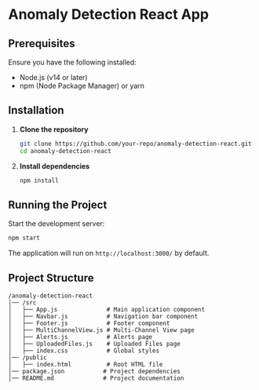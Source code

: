 # Anomaly Detection React App

## Prerequisites
Ensure you have the following installed:
- Node.js (v14 or later)
- npm (Node Package Manager) or yarn

## Installation
1. **Clone the repository**
   ```sh
   git clone https://github.com/your-repo/anomaly-detection-react.git
   cd anomaly-detection-react
   ```

2. **Install dependencies**
   ```sh
   npm install
   ```


## Running the Project
Start the development server:
```sh
npm start
```


The application will run on `http://localhost:3000/` by default.

## Project Structure
```
/anomaly-detection-react
│── /src
│   ├── App.js              # Main application component
│   ├── Navbar.js           # Navigation bar component
│   ├── Footer.js           # Footer component
│   ├── MultiChannelView.js # Multi-Channel View page
│   ├── Alerts.js           # Alerts page
│   ├── UploadedFiles.js    # Uploaded Files page
│   ├── index.css           # Global styles
│── /public
│   ├── index.html          # Root HTML file
│── package.json           # Project dependencies
│── README.md              # Project documentation
```


